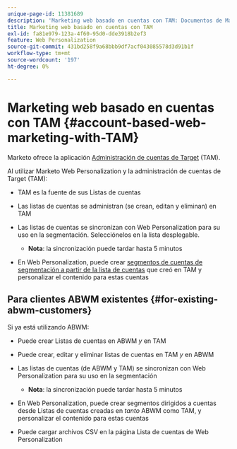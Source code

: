 ```yaml
---
unique-page-id: 11381689
description: 'Marketing web basado en cuentas con TAM: Documentos de Marketo: documentación del producto'
title: Marketing web basado en cuentas con TAM
exl-id: fa81e979-123a-4f60-95d0-dde3918b2ef3
feature: Web Personalization
source-git-commit: 431bd258f9a68bbb9df7acf043085578d3d91b1f
workflow-type: tm+mt
source-wordcount: '197'
ht-degree: 0%

---
```


# Marketing web basado en cuentas con TAM {#account-based-web-marketing-with-TAM}

Marketo ofrece la aplicación [Administración de cuentas de Target](/help/marketo/product-docs/target-account-management/setup-tam/target-account-management-overview.md) (TAM).

Al utilizar Marketo Web Personalization y la administración de cuentas de Target (TAM):

* TAM es la fuente de sus Listas de cuentas
* Las listas de cuentas se administran (se crean, editan y eliminan) en TAM
* Las listas de cuentas se sincronizan con Web Personalization para su uso en la segmentación. Selecciónelos en la lista desplegable.

   * **Nota**: la sincronización puede tardar hasta 5 minutos

* En Web Personalization, puede crear [segmentos de cuentas de segmentación a partir de la lista de cuentas](/help/marketo/product-docs/web-personalization/account-based-web-marketing/create-a-new-account-list.md) que creó en TAM y personalizar el contenido para estas cuentas

## Para clientes ABWM existentes {#for-existing-abwm-customers}

Si ya está utilizando ABWM:

* Puede crear Listas de cuentas en ABWM _y_ en TAM
* Puede crear, editar y eliminar listas de cuentas en TAM _y_ en ABWM
* Las listas de cuentas (de ABWM y TAM) se sincronizan con Web Personalization para su uso en la segmentación

   * **Nota**: la sincronización puede tardar hasta 5 minutos

* En Web Personalization, puede crear segmentos dirigidos a cuentas desde Listas de cuentas creadas en _tanto_ ABWM como TAM, y personalizar el contenido para estas cuentas
* Puede cargar archivos CSV en la página Lista de cuentas de Web Personalization
